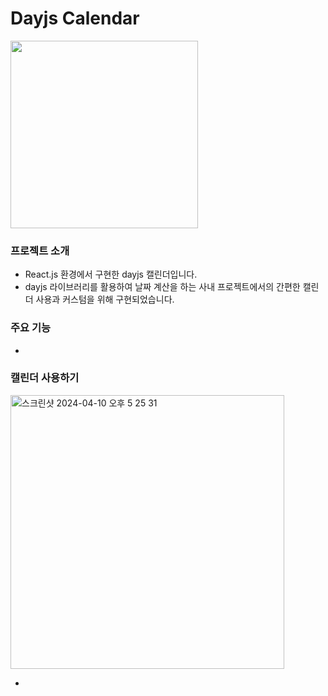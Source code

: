 <h1>Dayjs Calendar</h1>
<img src="https://github.com/HyerimKimm/dayjs-calendar/assets/50258232/f4cc1836-ae00-4ef5-9f64-975692a1b751" width="300"/>
<h3>프로젝트 소개</h3>
<ul>
  <li>React.js 환경에서 구현한 dayjs 캘린더입니다. </li>
  <li>dayjs 라이브러리를 활용하여 날짜 계산을 하는 사내 프로젝트에서의 간편한 캘린더 사용과 커스텀을 위해 구현되었습니다. </li>
</ul>
<h3>주요 기능</h3>
<ul><li></li></ul>
<h3>캘린더 사용하기</h3>
<img width="438" alt="스크린샷 2024-04-10 오후 5 25 31" src="https://github.com/HyerimKimm/dayjs-calendar/assets/50258232/e631bc0e-1a39-4bb0-ad14-dc902a5fd431">


<ul><li></li></ul>
